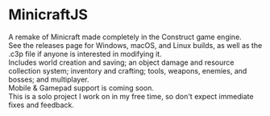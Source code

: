 # MinicraftJS
A remake of Minicraft made completely in the Construct game engine.<br>
See the releases page for Windows, macOS, and Linux builds, as well as the .c3p file if anyone is interested in modifying it.<br>
Includes world creation and saving; an object damage and resource collection system; inventory and crafting; tools, weapons, enemies, and bosses; and multiplayer.<br>
Mobile & Gamepad support is coming soon.<br>
This is a solo project I work on in my free time, so don't expect immediate fixes and feedback.
